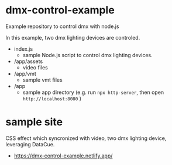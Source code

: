 # dmx-control-example

Example repository to control dmx with node.js

In this example, two dmx lighting devices are controled.

* index.js
    - sample Node.js script to control dmx lighting devices.
* /app/assets
    - video files
* /app/vmt
    - sample vmt files
* /app
    - sample app directory (e.g. run `npx http-server`, then open `http://localhost:8080` )

# sample site

CSS effect which syncronized with video, two dmx lighting device, leveraging DataCue.

* https://dmx-control-example.netlify.app/